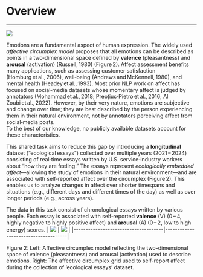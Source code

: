 # Overview
---
![](https://i.imgur.com/iz6bZbE.png)

Emotions are a fundamental aspect of human expression. The widely used *affective circumplex model* proposes that all emotions can be described as points in a two‑dimensional space defined by **valence** (pleasantness) and **arousal** (activation) (Russell, 1980) (Figure 2). Affect assessment benefits many applications, such as assessing customer satisfaction (Homburg et al., 2006), well‑being (Andrews and McKennell, 1980), and mental health (Headey et al., 1993). Most prior NLP work on affect has focused on social‑media datasets whose momentary affect is judged by annotators (Mohammad et al., 2018; Preoţiuc‑Pietro et al., 2016; Al Zoubi et al., 2022). However, by their very nature, emotions are subjective and change over time; they are best described by the person experiencing them in their natural environment, not by annotators perceiving affect from social‑media posts.  
To the best of our knowledge, no publicly available datasets account for these characteristics.

This shared task aims to reduce this gap by introducing a **longitudinal** dataset (“ecological essays”) collected over multiple years (2021 – 2024) consisting of real‑time essays written by U.S. service‑industry workers about “how they are feeling.” The essays represent *ecologically embedded affect*—allowing the study of emotions in their natural environment—and are associated with self‑reported affect over the circumplex (Figure 2). This enables us to analyze changes in affect over shorter timespans and situations (e.g., different days and different times of the day) as well as over longer periods (e.g., across years).

The data in this task consist of chronological essays written by various people. Each essay is associated with self‑reported **valence** (V) (0 – 4, highly negative to highly positive affect) and **arousal** (A) (0 – 2, low to high energy) scores.
| ![](https://i.imgur.com/L1hODvI.png) | ![](https://i.imgur.com/jk1LH7C.png) |
|-------------------------------------|-------------------------------------|

Figure 2: Left: Affective circumplex model reflecting
the two-dimensional space of valence (pleasantness) and
arousal (activation) used to describe emotions. Right:
The affective circumplex grid used to self-report affect
during the collection of ‘ecological essays’ dataset.